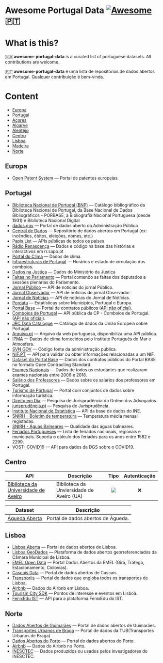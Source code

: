 # Awesome Portugal Data [![Awesome](https://cdn.rawgit.com/sindresorhus/awesome/d7305f38d29fed78fa85652e3a63e154dd8e8829/media/badge.svg)](https://github.com/sindresorhus/awesome) 🇵🇹

# What is this?

🇬🇧 **awesome-portugal-data** is a curated list of portuguese datasets. All contributions are welcome.

🇵🇹 **awesome-portugal-data** é uma lista de repositórios de dados abertos em Portugal. Qualquer contribuição é bem-vinda.

# Content

- [Europa](#europa)
- [Portugal](#portugal)
- [Açores](#acores)
- [Algarve](#algarve)
- [Alentejo](#alentejo)
- [Centro](#centro)
- [Lisboa](#lisboa)
- [Madeira](#madeira)
- [Norte](#norte)

## Europa

- [Open Patent System](https://developers.epo.org/) &mdash; Portal de patentes europeias.

## Portugal

- [Biblioteca Nacional de Portugal (BNP)](http://opendata.bnportugal.gov.pt/) &mdash; Catálogo bibliográfico da Biblioteca Nacional de Portugal, da Base Nacional de Dados Bibliográficos - PORBASE, a Bibliografia Nacional Portuguesa (desde 1931) e Biblioteca Nacional Digital
- [dados.gov](https://dados.gov.pt/) &mdash; Portal de dados aberto da Administração Pública
- [Central de Dados](http://centraldedados.pt/) &mdash; Repositório de dados abertos em Portugal (ex: incêndios, óbitos, eleições, nomes, etc.)
- [Papis List](http://www.papislist.com/) &mdash; APIs públicas de todos os países
- [Rádio Renascença](https://gitlab.com/Renascenca/dados) &mdash; Dados e código na base das histórias e interactivos em rr.sapo.pt
- [Portal do Clima](http://portaldoclima.pt/en/) &mdash; Dados de clima.
- [Infraestruturas de Portugal](http://www.infraestruturasdeportugal.pt/negocios-e-servicos/horarios/) &mdash; Horários e estado de circulação dos comboios.
- [Dados na Justiça](https://dados.justica.gov.pt/) &mdash; Dados do Ministério da Justiça
- [Faltas no Parlamento](https://labs.tretas.org/attendance/index/) &mdash; Portal contendo as faltas dos deputados a sessões plenárias do Parlamento.
- [Jornal Público](https://www.publico.pt/api/list/ultimas) &mdash; API de notícias do jornal Público.
- [Jornal Observador](https://observador.pt/wp-json/obs_api/v4/news/widget) &mdash; API de notícias do jornal Observador.
- [Jornal de Notícias](http://feeds.jn.pt/JN-Ultimas) &mdash; API de notícias do Jornal de Notícias.
- [Pordata](https://www.pordata.pt/) &mdash;  Estatísticas sobre Municípios, Portugal e Europa.
- [Portal Base](http://www.base.gov.pt) &mdash; Portal de contratos públicos ([API não oficial](https://github.com/ajcerejeira/base.gov.pt)).
- [Comboios de Portugal](https://api.cp.pt/cp-api/) &mdash; API pública da CP - Comboios de Portugal. ([API não oficial](https://github.com/juliuste/comboios)).
- [JRC Data Catalogue](http://data.jrc.ec.europa.eu/dataset?q=portugal) &mdash; Catálogo de dados da União Europeia sobre Portugal.
- [Arquivo.pt](https://arquivo.pt/) &mdash; Arquivo da web portuguesa, disponibiliza uma API pública.
- [IPMA](http://api.ipma.pt) &mdash; Dados de clima fornecidos pelo Instituto Português do Mar e Atmosfera.
- [SVN GOV](https://svn.gov.pt/) &mdash; Código fonte da administração pública.
- [NIF.PT](https://www.nif.pt/api/) &mdash; API para validar ou obter informações relacionadas a um NIF.
- [Dataset do Portal Base](http://www.base.gov.pt/Base/pt/popup?A=433) &mdash; Dados dos contratos públicos do Portal BASE no formato Open Contracting Standard.
- [Exames Nacionais](https://github.com/glima93/data_exams_06_18_PT/) &mdash; Dados de todos os estudantes que realizaram exames nacionais entre 2006 e 2018.
- [Salário dos Professores](https://github.com/glima93/teacher_salaries_PT) &mdash; Dados sobre os salários dos professores em Portugal.
- [Turismo de Portugal](https://dadosabertos.turismodeportugal.pt/) &mdash; Portal com conjuntos de dados sobre informação turística.
- [Direito em Dia](https://direitoemdia.pt/) &mdash; Pesquisa de Jurisprudência da Ordem dos Advogados.
- [jurisprudência.pt](https://jurisprudencia.pt/) &mdash; Pesquisa de Jurisprudência.
- [Instituto Nacional de Estatística](https://www.ine.pt/xportal/xmain?xpid=INE&xpgid=ine_api&INST=322751522&xlang=pt) &mdash; API da base de dados do INE.
- [SNIRH - Boletim de temperatura](https://snirh.apambiente.pt/index.php?idMain=1&idItem=1.6) &mdash; Temperatura média mensal registadas.
- [SNIRH - Águas Balneares](https://snirh.apambiente.pt/index.php?idMain=1&idItem=2.1) &mdash; Qualidade das águas balneares.
- [Feriados Portugueses](http://services.sapo.pt/Metadata/Contract/Holiday?culture=PT) &mdash; Lista de feriados nacionais, regionais e municipais. Suporta o cálculo dos feriados para os anos entre 1582 e 2299. 
- [VOST- COVID19](https://covid19-api.vost.pt/) &mdash; API para dados da DGS sobre o COVID19.

## Centro

API | Descrição | Tipo | Autenticação
-- | -- | :----------------: | :-------------: |
[Biblioteca da Universidade de Aveiro](http://api.web.ua.pt/pt/services/universidade_de_aveiro/biblioteca) | Biblioteca da Unviersidade de Aveiro (UA) | ![](https://img.shields.io/badge/REST-orange) | ❌ | 

Dataset | Descrição |
-- | -- |
[Águeda Aberta](http://ckan.sig.cm-agueda.pt/) | Portal de dados abertos de Águeda. |


## Lisboa

- [Lisboa Aberta](http://lisboaaberta.cm-lisboa.pt/index.php/pt/) &mdash; Portal de dados abertos de Lisboa.
- [Lisboa GeoDados](http://geodados.cm-lisboa.pt/) &mdash; Plataforma de dados abertos georreferenciados da Câmara Municipal de Lisboa.
- [EMEL Open Data](https://emel.city-platform.com/opendata/) &mdash; Portal Dados Abertos da EMEL (Gira, Tráfego, Estacionamento, Ciclovias).
- [Cascais Data](https://data.cascais.pt/pt-pt) &mdash; Portal de dados abertos de Cascais.
- [Transporlis](http://www.transporlis.pt/Default.aspx?tabid=254) &mdash; Portal de dados que engloba todos os transportes de Lisboa.
- [Airbnb](http://tomslee.net/airbnb-data-collection-get-the-data) &mdash; Dados do Airbnb em Lisboa.
- [Tourism City SDK](https://tourism.citysdk.eu/endpoints/lisbon/) &mdash; Pontos de interesse e eventos em Lisboa.
- [FenixEdu IST](https://fenixedu.org/dev/api/) &mdash; API para a plataforma FenixEdu do IST.

## Norte

- [Dados Abertos de Guimarães](http://sig.cm-guimaraes.pt/dadosabertos/) &mdash; Portal de dados abertos de Guimarães.
- [Transportes Urbanos de Braga](https://tub.pt/downloads/) &mdash; Portal de dados da TUB(Transportes Urbanos de Braga)
- [Dados Abertos do Porto](http://dadosabertos.cm-porto.pt/) &mdash; Portal de dados abertos do Porto.
- [Airbnb](http://tomslee.net/airbnb-data-collection-get-the-data) &mdash; Dados do Airbnb no Porto.
- [INESCTEC](https://rdm.inesctec.pt/) &mdash; Dados produzidos ou usados pelos investigadores do INESCTEC.
